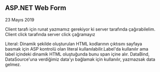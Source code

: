 ## ASP.NET Web Form

23 Mayıs 2019

Client tarafı için runat yazmamız gerekiyor ki server tarafında çağırabilelim.
Client click tarafında server click çağramayız

Literal: Dinamik şekilde oluşturulan HTML kodlarının çıktısını sayfaya basmak için ASP kontrolü olan literal kullanılabilir.Label'da kullanılır ama label içindeki dinamik HTML oluştuğunda bunu span içine alır.
DataBind, DataSource'una verdiğimiz data'yı bağlamak için kullanılır, yazmazsak data gelmez.
